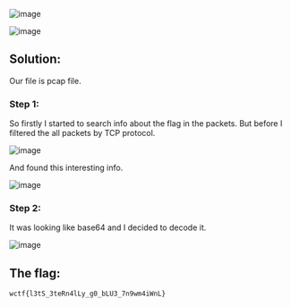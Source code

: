 ![image](https://github.com/YourCH0ICE/CTF-Write-ups/assets/127401530/caf26503-487f-4560-a5c8-d237d28b1e75)

![image](https://github.com/YourCH0ICE/CTF-Write-ups/assets/127401530/7633c6fc-2602-4e7d-88a7-bb04600bad9f)

<h2>Solution:</h2>

Our file is pcap file.

<h3>Step 1:</h3>

So firstly I started to search info about the flag in the packets.
But before I filtered the all packets by TCP protocol.

![image](https://github.com/YourCH0ICE/CTF-Write-ups/assets/127401530/cd7926b0-95ef-40e2-9b1d-8d2d632c8e50)

And found this interesting info.

![image](https://github.com/YourCH0ICE/CTF-Write-ups/assets/127401530/ea3d3de6-b5d9-42f4-a151-ab687786993b)

<h3>Step 2:</h3>
It was looking like base64 and I decided to decode it.

![image](https://github.com/YourCH0ICE/CTF-Write-ups/assets/127401530/4e840423-97b4-4409-ac4d-efaad9e2a538)

<h2>The flag:</h2>

```wctf{l3tS_3teRn4lLy_g0_bLU3_7n9wm4iWnL}```





